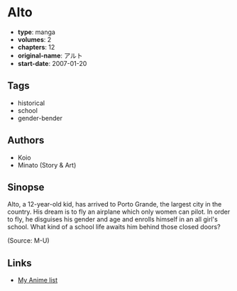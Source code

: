 # Alto

-   **type**: manga
-   **volumes**: 2
-   **chapters**: 12
-   **original-name**: アルト
-   **start-date**: 2007-01-20

## Tags

-   historical
-   school
-   gender-bender

## Authors

-   Koio
-   Minato (Story & Art)

## Sinopse

Alto, a 12-year-old kid, has arrived to Porto Grande, the largest city in the country. His dream is to fly an airplane which only women can pilot. In order to fly, he disguises his gender and age and enrolls himself in an all girl's school. What kind of a school life awaits him behind those closed doors?

(Source: M-U)

## Links

-   [My Anime list](https://myanimelist.net/manga/3488/Alto)
